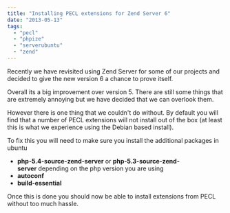 ```yaml
---
title: "Installing PECL extensions for Zend Server 6"
date: "2013-05-13"
tags: 
  - "pecl"
  - "phpize"
  - "serverubuntu"
  - "zend"
---
```


Recently we have revisited using Zend Server for some of our projects and decided to give the new version 6 a chance to prove itself.

Overall its a big improvement over version 5. There are still some things that are extremely annoying but we have decided that we can overlook them.

However there is one thing that we couldn't do without. By default you will find that a number of PECL extensions will not install out of the box (at least this is what we experience using the Debian based install).

To fix this you will need to make sure you install the additional packages in ubuntu

- **php-5.4-source-zend-server** or **php-5.3-source-zend-server** depending on the php version you are using
- **autoconf**
- **build-essential**

Once this is done you should now be able to install extensions from PECL without too much hassle.

